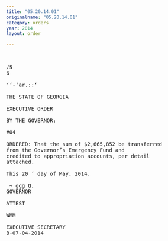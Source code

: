```yaml
---
title: "05.20.14.01"
originalname: "05.20.14.01"
category: orders
year: 2014
layout: order

---
```

<pre>
   

/5
6

‘‘-‘ar.::‘

THE STATE OF GEORGIA

EXECUTIVE ORDER

BY THE GOVERNOR:

#04

ORDERED: That the sum of $2,665,852 be transferred
from the Governor’s Emergency Fund and
credited to appropriation accounts, per detail
attached.

This 20 ’ day of May, 2014.

 ~ ggg Q,
GOVERNOR

ATTEST

WMM

EXECUTIVE SECRETARY
B-07-04-2014

</pre>
